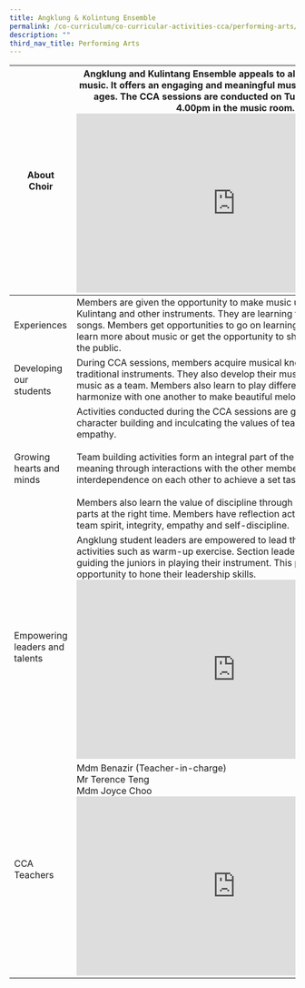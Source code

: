 ```yaml
---
title: Angklung & Kolintung Ensemble
permalink: /co-curriculum/co-curricular-activities-cca/performing-arts/angklung-n-kolintung-ensemble/
description: ""
third_nav_title: Performing Arts
---
```

<table class="tg">
<thead>
  <tr>
    <th class="tg-dafn">About Choir</th>
    <th class="tg-u05r"> 
Angklung and Kulintang Ensemble appeals to all students who enjoy music. It offers an engaging and meaningful musical experience for all ages. The CCA sessions are conducted on Tuesdays, 2.00pm to 4.00pm in the music room. <iframe allowfullscreen="" allow="accelerometer; autoplay; clipboard-write; encrypted-media; gyroscope; picture-in-picture; web-share" frameborder="0" title="YouTube video player" src="https://www.youtube.com/embed/-Xdi3tLWSjY" height="315" width="560"></iframe>
  </th></tr>
</thead>
<tbody>
  <tr>
    <td class="tg-dafn">Experiences</td>
    <td class="tg-u05r">Members are given the opportunity to make music using Angklung, Kulintang and other instruments. They are learning traditional and modern songs. Members get opportunities to go on learning journeys where they learn more about music or get the opportunity to showcase their talent to the public.
  </td></tr>
  <tr>
    <td class="tg-dafn">Developing our students</td>
    <td class="tg-u05r">   During CCA sessions, members acquire musical knowledge of the traditional instruments.  
They also develop their musicianship to make music as a team. Members also learn to play different instruments and harmonize with one another to make beautiful melodies.</td>
  </tr>
  <tr>
    <td class="tg-dafn">Growing hearts and minds</td>
    <td class="tg-u05r"> Activities conducted during the CCA sessions are geared towards character building and inculcating the values of team spirit, integrity and empathy. <br><br> Team building activities form an integral part of the CCA as members find meaning through interactions with the other members and their interdependence on each other to achieve a set task. <br><br>Members also learn the value of discipline through playing the correct parts at the right time. Members have reflection activities that focuses on team spirit, integrity, empathy and self-discipline.</td>
  </tr>
  <tr>
    <td class="tg-dafn">Empowering leaders and talents</td>
    <td class="tg-u05r"> Angklung student leaders are empowered to lead the team in some activities such as warm-up exercise. Section leaders also take charge in guiding the juniors in playing their instrument. This provides the opportunity to hone their leadership skills.<iframe allowfullscreen="" allow="accelerometer; autoplay; clipboard-write; encrypted-media; gyroscope; picture-in-picture; web-share" frameborder="0" title="YouTube video player" src="https://www.youtube.com/embed/E8htULEoeHs" height="315" width="560"></iframe></td>
  </tr>
  <tr>
    <td class="tg-dafn">CCA Teachers</td>
    <td class="tg-u05r"> Mdm Benazir (Teacher-in-charge)<br>Mr Terence Teng
<br>Mdm Joyce Choo<iframe allowfullscreen="" allow="accelerometer; autoplay; clipboard-write; encrypted-media; gyroscope; picture-in-picture; web-share" frameborder="0" title="YouTube video player" src="https://www.youtube.com/embed/nsbKKbKF4Tc" height="315" width="560"></iframe></td>
  </tr>
</tbody>
</table>